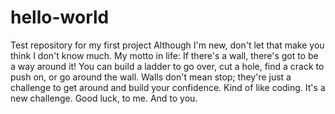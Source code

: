 # hello-world
Test repository for my first project
Although I'm new, don't let that make you think I don't know much. My motto in life: If there's a wall, there's got to be a way around it! 
You can build a ladder to go over, cut a hole, find a crack to push on, or go around the wall. Walls don't mean stop; 
they're just a challenge to get around and build your confidence. Kind of like coding. It's a new challenge.
Good luck, to me. And to you. 
